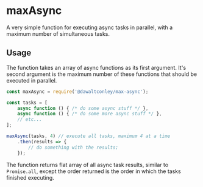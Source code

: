 # maxAsync

A very simple function for executing async tasks in parallel, with a maximum number of simultaneous tasks.

## Usage

The function takes an array of async functions as its first argument. It's second argument is the maximum number of these functions that should be executed in parallel.

```javascript
const maxAsync = require('@dawaltconley/max-async');

const tasks = [
    async function () { /* do some async stuff */ },
    async function () { /* do some more async stuff */ },
    // etc...
];

maxAsync(tasks, 4) // execute all tasks, maximum 4 at a time
    .then(results => {
        // do something with the results;
    });
```

The function returns flat array of all async task results, similar to `Promise.all`, except the order returned is the order in which the tasks finished executing. 
